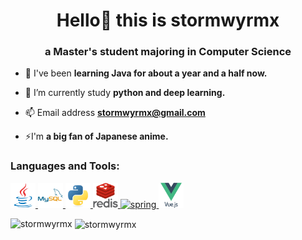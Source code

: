 <h1 align="center">Hello👋 this is stormwyrmx</h1>
<h3 align="center">a Master's student majoring in Computer Science</h3>

- 🔭 I've been **learning Java for about a year and a half now.**

- 🌱 I’m currently study **python and deep learning.**

- 📫 Email address **stormwyrmx@gmail.com**

- ⚡I'm **a big fan of Japanese anime.**

<p align="left">
</p>

<h3 align="left">Languages and Tools:</h3>
<p align="left"> <a href="https://www.java.com" target="_blank" rel="noreferrer"> <img src="https://raw.githubusercontent.com/devicons/devicon/master/icons/java/java-original.svg" alt="java" width="40" height="40"/> </a> <a href="https://www.mysql.com/" target="_blank" rel="noreferrer"> <img src="https://raw.githubusercontent.com/devicons/devicon/master/icons/mysql/mysql-original-wordmark.svg" alt="mysql" width="40" height="40"/> </a> <a href="https://www.python.org" target="_blank" rel="noreferrer"> <img src="https://raw.githubusercontent.com/devicons/devicon/master/icons/python/python-original.svg" alt="python" width="40" height="40"/> </a> <a href="https://redis.io" target="_blank" rel="noreferrer"> <img src="https://raw.githubusercontent.com/devicons/devicon/master/icons/redis/redis-original-wordmark.svg" alt="redis" width="40" height="40"/> </a> <a href="https://spring.io/" target="_blank" rel="noreferrer"> <img src="https://www.vectorlogo.zone/logos/springio/springio-icon.svg" alt="spring" width="40" height="40"/> </a> <a href="https://vuejs.org/" target="_blank" rel="noreferrer"> <img src="https://raw.githubusercontent.com/devicons/devicon/master/icons/vuejs/vuejs-original-wordmark.svg" alt="vuejs" width="40" height="40"/> </a> </p>

<p><img align="left" src="https://github-readme-stats.vercel.app/api/top-langs?username=stormwyrmx&show_icons=true&locale=en&layout=compact" alt="stormwyrmx" /></p>

<p>&nbsp;<img align="center" src="https://github-readme-stats.vercel.app/api?username=stormwyrmx&show_icons=true&locale=en" alt="stormwyrmx" /></p>
